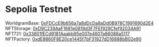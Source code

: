 # Sepolia Testnet
WorldgramBase: [0xFDCcE9b656a7a8dDcDa8aDd0B978C1991690d2E4](https://sepolia.etherscan.io/address/0xFDCcE9b656a7a8dDcDa8aDd0B978C1991690d2E4)  
NFTStorage: [0xD9C239AaF1681e0819d3F7FEf929Cfef92034A91](https://sepolia.etherscan.io/address/0xD9C239AaF1681e0819d3F7FEf929Cfef92034A91)  
NFT721: [0x33801fECd9181Aaabb85e007e4607a86088a5117](https://sepolia.etherscan.io/address/0x33801fECd9181Aaabb85e007e4607a86088a5117)  
NFTFactory: [0xdE8860F8E20ce1445f7bF31927dD16888bB02e90](https://sepolia.etherscan.io/address/0xdE8860F8E20ce1445f7bF31927dD16888bB02e90)  